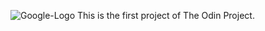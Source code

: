 ![Google-Logo](https://user-images.githubusercontent.com/66780327/112620395-c3381280-8e28-11eb-872e-19d1cf31583a.png)
This is the first project of The Odin Project.
